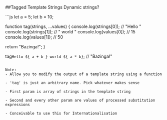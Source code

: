 ##Tagged Template Strings
Dynamic strings?
<!-- .element: class="small" -->

<div class="code-extra es6">
```js
let a = 5;
let b = 10;

function tag(strings, ...values) {
  console.log(strings[0]); // "Hello "
  console.log(strings[1]); // " world "
  console.log(values[0]);  // 15
  console.log(values[1]);  // 50

  return "Bazinga!";
}

tag`Hello ${ a + b } world ${ a * b}`;
// "Bazinga!"
```

Note:
- Allow you to modify the output of a template string using a function

- 'tag' is just an arbitrary name. Pick whatever makes sense

- First param is array of strings in the template string

- Second and every other param are values of processed substitution expressions

- Conceivable to use this for Internationalisation

